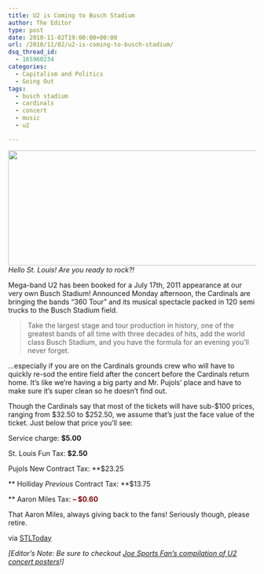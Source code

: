```yaml
---
title: U2 is Coming to Busch Stadium
author: The Editor
type: post
date: 2010-11-02T19:00:00+00:00
url: /2010/11/02/u2-is-coming-to-busch-stadium/
dsq_thread_id:
  - 165960234
categories:
  - Capitalism and Politics
  - Going Out
tags:
  - busch stadium
  - cardinals
  - concert
  - music
  - u2

---
```

_[<img class="aligncenter size-full wp-image-7696" title="u2_bono_header" src="http://media.punchingkitty.com/wordpress/2010/11/u2_bono_header.jpg" alt="" width="600" height="234" />][1]Hello St. Louis! Are you ready to rock?!_

Mega-band U2 has been booked for a July 17th, 2011 appearance at our very own Busch Stadium! Announced Monday afternoon, the Cardinals are bringing the bands &#8220;360 Tour&#8221; and its musical spectacle packed in 120 semi trucks to the Busch Stadium field.

> Take the largest stage and tour production in history, one of the greatest bands of all time with three decades of hits, add the world class Busch Stadium, and you have the formula for an evening you&#8217;ll never forget.

&#8230;especially if you are on the Cardinals grounds crew who will have to quickly re-sod the entire field after the concert before the Cardinals return home. It&#8217;s like we&#8217;re having a big party and Mr. Pujols&#8217; place and have to make sure it&#8217;s super clean so he doesn&#8217;t find out.

Though the Cardinals say that most of the tickets will have sub-$100 prices, ranging from $32.50 to $252.50, we assume that&#8217;s just the face value of the ticket. Just below that price you&#8217;ll see:

Service charge: **$5.00**
  
St. Louis Fun Tax: **$2.50**
  
Pujols New Contract Tax: **$23.25
  
** Holliday _Previous_ Contract Tax: **$13.75
  
** Aaron Miles Tax: <span style="color: #800000;"><strong>&#8211; </strong></span><span style="color: #800000;"><strong>$0.60</strong></span>

That Aaron Miles, always giving back to the fans! Seriously though, please retire.

via <a href="http://www.stltoday.com/entertainment/music/kevin-johnson/article_6c45d4dc-e567-11df-a891-0017a4a78c22.html" target="_blank">STLToday</a>

_[Editor&#8217;s Note: Be sure to checkout <a href="http://www.kfns.com/joesportsfanblog/Story.aspx?ID=1304245" target="_blank">Joe Sports Fan&#8217;s compilation of U2 concert posters</a>!]_

 [1]: http://media.punchingkitty.com/wordpress/2010/11/u2_bono_header.jpg